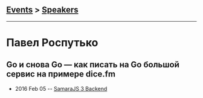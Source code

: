 ## [Events](../README.md) > [Speakers](../speakers.md)
---

# Павел Роспутько

## Go и снова Go — как писать на Go  большой сервис на примере dice.fm
- 2016 Feb 05 -- [SamaraJS 3 Backend](https://www.youtube.com/watch?v=kFdNrL6T1qQ)    

